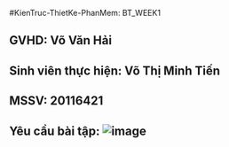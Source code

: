 #KienTruc-ThietKe-PhanMem: BT_WEEK1
## GVHD: Võ Văn Hải
## Sinh viên thực hiện: Võ Thị Minh Tiến
## MSSV: 20116421
## Yêu cầu bài tập: ![image](https://github.com/KienTruc-ThietKe-PhanMem/Lab01_KTPM/assets/89054978/9389528f-8834-497f-aefa-26f2e2e24e86)

